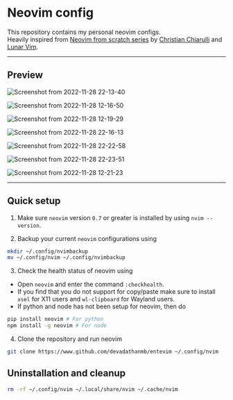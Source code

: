 # Neovim config

This repository contains my personal neovim configs.  
Heavily inspired from [Neovim from scratch series](https://www.youtube.com/playlist?list=PLhoH5vyxr6Qq41NFL4GvhFp-WLd5xzIzZ) by [Christian Chiarulli](https://github.com/ChristianChiarulli) and [Lunar Vim](https://github.com/LunarVim).

---

## Preview


![Screenshot from 2022-11-28 22-13-40](https://user-images.githubusercontent.com/84301852/204336076-d4e8294a-617f-49af-be04-38ed86309d64.png)  

![Screenshot from 2022-11-28 12-16-50](https://user-images.githubusercontent.com/84301852/204218394-71cb4a04-fef0-4f01-82c0-9da22880530a.png)  

![Screenshot from 2022-11-28 12-19-29](https://user-images.githubusercontent.com/84301852/204218404-7e7c7b70-bb0e-4b81-a090-6a36b84d880d.png)  

![Screenshot from 2022-11-28 22-16-13](https://user-images.githubusercontent.com/84301852/204336176-e478000e-0654-4d17-a389-631ea5806a9c.png)  

![Screenshot from 2022-11-28 22-22-58](https://user-images.githubusercontent.com/84301852/204336187-efd721b1-6726-4d10-9887-f1aea02cc88f.png)  

![Screenshot from 2022-11-28 22-23-51](https://user-images.githubusercontent.com/84301852/204336198-fdeb7687-1a58-4a94-b5ed-c97304aefa95.png)

![Screenshot from 2022-11-28 12-21-23](https://user-images.githubusercontent.com/84301852/204218411-2ea440de-1610-4abb-9652-7c2858d193ca.png)  

---

## Quick setup
1. Make sure `neovim` version `0.7` or greater is installed by using `nvim --version`.  

2. Backup your current `neovim` configurations using  
```bash
mkdir ~/.config/nvimbackup
mv ~/.config/nvim ~/.config/nvimbackup
```
3. Check the health status of neovim using  
- Open `neovim` and enter the command `:checkhealth`.  
- If you find that you do not support for copy/paste make sure to install `xsel` for X11 users and `wl-clipboard` for Wayland users. 
- If python and node has not been setup for neovim, then do  
```bash
pip install neovim # For python
npm install -g neovim # For node
```
4. Clone the repository and run neovim
```bash
git clone https://www.github.com/devadathanmb/entevim ~/.config/nvim
```

## Uninstallation and cleanup
```bash
rm -rf ~/.config/nvim ~/.local/share/nvim ~/.cache/nvim
```
